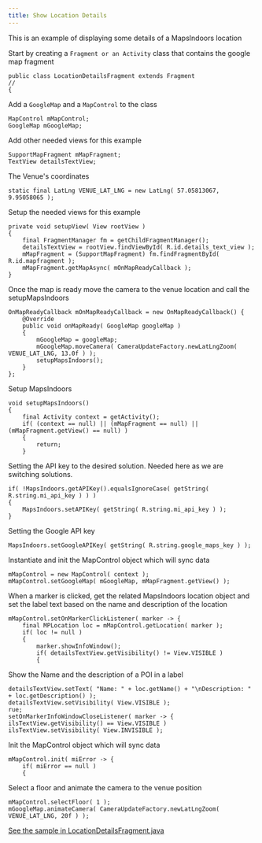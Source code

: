 ```yaml
---
title: Show Location Details
---
```


This is an example of displaying some details of a MapsIndoors location

Start by creating a `Fragment or an Activity` class that contains the google map fragment
```
public class LocationDetailsFragment extends Fragment
//
{
```
Add a `GoogleMap` and a `MapControl` to the class
```
MapControl mMapControl;
GoogleMap mGoogleMap;
```
Add other needed views for this example
```
SupportMapFragment mMapFragment;
TextView detailsTextView;
```
The Venue's coordinates
```
static final LatLng VENUE_LAT_LNG = new LatLng( 57.05813067, 9.95058065 );
```
Setup the needed views for this example
```
private void setupView( View rootView )
{
    final FragmentManager fm = getChildFragmentManager();
    detailsTextView = rootView.findViewById( R.id.details_text_view );
    mMapFragment = (SupportMapFragment) fm.findFragmentById( R.id.mapfragment );
    mMapFragment.getMapAsync( mOnMapReadyCallback );
}
```
Once the map is ready move the camera to the venue location and call the setupMapsIndoors
```
OnMapReadyCallback mOnMapReadyCallback = new OnMapReadyCallback() {
    @Override
    public void onMapReady( GoogleMap googleMap )
    {
        mGoogleMap = googleMap;
        mGoogleMap.moveCamera( CameraUpdateFactory.newLatLngZoom( VENUE_LAT_LNG, 13.0f ) );
        setupMapsIndoors();
    }
};
```
Setup MapsIndoors
```
void setupMapsIndoors()
{
    final Activity context = getActivity();
    if( (context == null) || (mMapFragment == null) || (mMapFragment.getView() == null) )
    {
        return;
    }
```
Setting the API key to the desired solution. Needed here as we are switching solutions.
```
if( !MapsIndoors.getAPIKey().equalsIgnoreCase( getString( R.string.mi_api_key ) ) )
{
    MapsIndoors.setAPIKey( getString( R.string.mi_api_key ) );
}
```
Setting the Google API key
```
MapsIndoors.setGoogleAPIKey( getString( R.string.google_maps_key ) );
```
Instantiate and init the MapControl object which will sync data
```
mMapControl = new MapControl( context );
mMapControl.setGoogleMap( mGoogleMap, mMapFragment.getView() );
```
When a marker is clicked, get the related MapsIndoors location object and set the label text based on the name and description of the location
```
mMapControl.setOnMarkerClickListener( marker -> {
    final MPLocation loc = mMapControl.getLocation( marker );
    if( loc != null )
    {
        marker.showInfoWindow();
        if( detailsTextView.getVisibility() != View.VISIBLE )
        {
```
Show the Name and the description of a POI in a label
```
detailsTextView.setText( "Name: " + loc.getName() + "\nDescription: " + loc.getDescription() );
detailsTextView.setVisibility( View.VISIBLE );
rue;
setOnMarkerInfoWindowCloseListener( marker -> {
ilsTextView.getVisibility() == View.VISIBLE )
ilsTextView.setVisibility( View.INVISIBLE );
```
Init the MapControl object which will sync data
```
mMapControl.init( miError -> {
    if( miError == null )
    {
```
Select a floor and animate the camera to the venue position
```
mMapControl.selectFloor( 1 );
mGoogleMap.animateCamera( CameraUpdateFactory.newLatLngZoom( VENUE_LAT_LNG, 20f ) );
```

[See the sample in LocationDetailsFragment.java](https://github.com/MapsIndoors/MapsIndoorsAndroid-Demo-Samples/blob/master/app/src/main/java/com/mapsindoors/locationdetailsdemo/LocationDetailsFragment.java)
